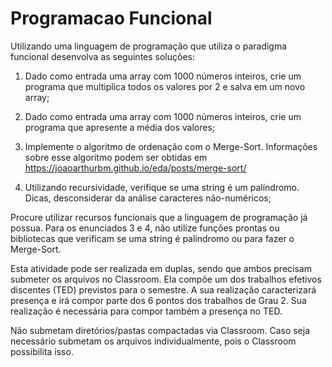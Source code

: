 # Programacao Funcional

Utilizando uma linguagem de programação que utiliza o paradigma funcional desenvolva as seguintes soluções:

1) Dado como entrada uma array com 1000 números inteiros, crie um programa que multiplica todos os valores por 2 e salva em um novo array;

2) Dado como entrada uma array com 1000 números inteiros, crie um programa que apresente a média dos valores;

3) Implemente o algoritmo de ordenação com o Merge-Sort. Informações sobre esse algoritmo podem ser obtidas em https://joaoarthurbm.github.io/eda/posts/merge-sort/

4) Utilizando recursividade, verifique se uma string é um palíndromo. Dicas, desconsiderar da análise caracteres não-numéricos;

Procure utilizar recursos funcionais que a linguagem de programação já possua. Para os enunciados 3 e 4, não utilize funções prontas ou bibliotecas que verificam se uma string é palíndromo ou para fazer o Merge-Sort.


Esta atividade pode ser realizada em duplas, sendo que ambos precisam submeter os arquivos no Classroom. Ela compõe um dos trabalhos efetivos discentes (TED) previstos para o semestre. A sua realização caracterizará presença e irá compor parte dos 6 pontos dos trabalhos de Grau 2. Sua realização é necessária para compor também a presença no TED.

Não submetam diretórios/pastas compactadas via Classroom. Caso seja necessário submetam os arquivos individualmente, pois o Classroom possibilita isso.
